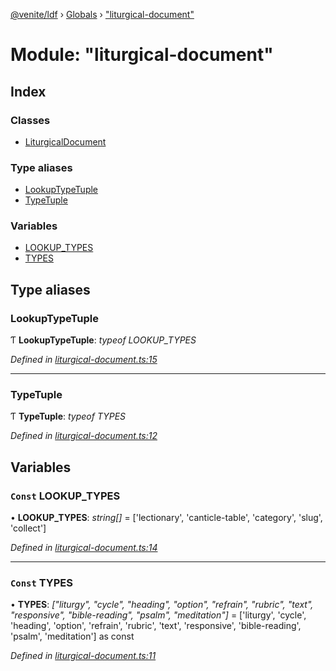 [@venite/ldf](../README.md) › [Globals](../globals.md) › ["liturgical-document"](_liturgical_document_.md)

# Module: "liturgical-document"

## Index

### Classes

* [LiturgicalDocument](../classes/_liturgical_document_.liturgicaldocument.md)

### Type aliases

* [LookupTypeTuple](_liturgical_document_.md#lookuptypetuple)
* [TypeTuple](_liturgical_document_.md#typetuple)

### Variables

* [LOOKUP_TYPES](_liturgical_document_.md#const-lookup_types)
* [TYPES](_liturgical_document_.md#const-types)

## Type aliases

###  LookupTypeTuple

Ƭ **LookupTypeTuple**: *typeof LOOKUP_TYPES*

*Defined in [liturgical-document.ts:15](https://github.com/gbj/venite/blob/87a9139/ldf/src/liturgical-document.ts#L15)*

___

###  TypeTuple

Ƭ **TypeTuple**: *typeof TYPES*

*Defined in [liturgical-document.ts:12](https://github.com/gbj/venite/blob/87a9139/ldf/src/liturgical-document.ts#L12)*

## Variables

### `Const` LOOKUP_TYPES

• **LOOKUP_TYPES**: *string[]* = ['lectionary', 'canticle-table', 'category', 'slug', 'collect']

*Defined in [liturgical-document.ts:14](https://github.com/gbj/venite/blob/87a9139/ldf/src/liturgical-document.ts#L14)*

___

### `Const` TYPES

• **TYPES**: *["liturgy", "cycle", "heading", "option", "refrain", "rubric", "text", "responsive", "bible-reading", "psalm", "meditation"]* = ['liturgy', 'cycle', 'heading', 'option', 'refrain', 'rubric', 'text', 'responsive', 'bible-reading', 'psalm', 'meditation'] as const

*Defined in [liturgical-document.ts:11](https://github.com/gbj/venite/blob/87a9139/ldf/src/liturgical-document.ts#L11)*
